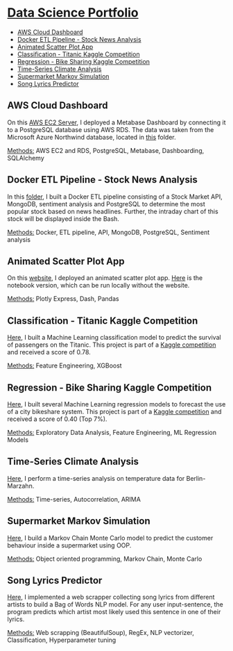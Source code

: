 # <ins>Data Science Portfolio</ins>

* [AWS Cloud Dashboard](#aws-cloud-dashboard)<br>
* [Docker ETL Pipeline - Stock News Analysis](#docker-etl-pipeline---stock-news-analysis)<br>
* [Animated Scatter Plot App](#animated-scatter-plot-app)<br>
* [Classification - Titanic Kaggle Competition](#classification---titanic-kaggle-competition)<br>
* [Regression - Bike Sharing Kaggle Competition](#regression---bike-sharing-kaggle-competition)<br>
* [Time-Series Climate Analysis](#time-series-climate-analysis)<br>
* [Supermarket Markov Simulation](#supermarket-markov-simulation)<br>
* [Song Lyrics Predictor](#song-lyrics-predictor)<br>


## AWS Cloud Dashboard

On this [AWS EC2 Server](http://ec2-18-194-162-57.eu-central-1.compute.amazonaws.com/public/dashboard/2c90b9eb-2f04-44e1-8e4f-27ada1177b57), I deployed a Metabase Dashboard by connecting it to a PostgreSQL database using AWS RDS. The data was taken from the Microsoft Azure Northwind database, located in [this](https://github.com/dzhub2/datascience_portfolio/tree/master/sql_northwind) folder.

<ins>Methods:</ins> AWS EC2 and RDS, PostgreSQL, Metabase, Dashboarding, SQLAlchemy

## Docker ETL Pipeline - Stock News Analysis

In this [folder](https://github.com/dzhub2/datascience_portfolio/tree/master/docker_ETL_pipeline), I built a Docker ETL pipeline consisting of a Stock Market API, MongoDB, sentiment analysis and PostgreSQL to determine the most popular stock based on news headlines. Further, the intraday chart of this stock will be displayed inside the Bash.

<ins>Methods:</ins> Docker, ETL pipeline, API, MongoDB, PostgreSQL, Sentiment analysis

## Animated Scatter Plot App

On this [website](https://dzhub2.pythonanywhere.com), I deployed an animated scatter plot app. [Here](https://github.com/dzhub2/datascience_portfolio/blob/master/population_dash_app/animated_scatter_by_population.ipynb) is the notebook version, which can be run locally without the website.

<ins>Methods:</ins> Plotly Express, Dash, Pandas

## Classification - Titanic Kaggle Competition

[Here](https://github.com/dzhub2/datascience_portfolio/blob/master/kaggle_titanic/titanic_submission.ipynb), I built a Machine Learning classification model to predict the survival of passengers on the Titanic. This project is part of a [Kaggle competition](https://www.kaggle.com/competitions/titanic/overview/description) and received a score of 0.78.

<ins>Methods:</ins> Feature Engineering, XGBoost

## Regression - Bike Sharing Kaggle Competition

[Here](https://github.com/dzhub2/datascience_portfolio/blob/master/kaggle_bike_rental/bike_project.ipynb), I built several Machine Learning regression models to forecast the use of a city bikeshare system. This project is part of a [Kaggle competition](https://www.kaggle.com/competitions/bike-sharing-demand/overview) and received a score of 0.40 (Top 7%).

<ins>Methods:</ins> Exploratory Data Analysis, Feature Engineering, ML Regression Models

## Time-Series Climate Analysis

[Here](https://github.com/dzhub2/datascience_portfolio/blob/master/time_series/time_series.ipynb), I perform a time-series analysis on temperature data for Berlin-Marzahn.

<ins>Methods:</ins> Time-series, Autocorrelation, ARIMA

## Supermarket Markov Simulation

[Here](https://github.com/dzhub2/datascience_portfolio/blob/master/markov_chain/), I build a Markov Chain Monte Carlo model to predict the customer behaviour inside a supermarket using OOP.

<ins>Methods:</ins> Object oriented programming, Markov Chain, Monte Carlo

## Song Lyrics Predictor

[Here](https://github.com/dzhub2/datascience_portfolio/blob/master/lyric_classification/lyric_classification.ipynb), I implemented a web scrapper collecting song lyrics from different artists to build a Bag of Words NLP model. For any user input-sentence, the program predicts which artist most likely used this sentence in one of their lyrics.

<ins>Methods:</ins> Web scrapping (BeautifulSoup), RegEx, NLP vectorizer, Classification, Hyperparameter tuning



